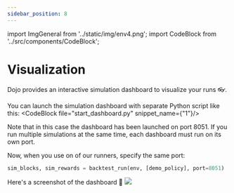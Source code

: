 ```yaml
---
sidebar_position: 8
---
```


import ImgGeneral from '../static/img/env4.png';
import CodeBlock from '../src/components/CodeBlock';

# Visualization

Dojo provides an interactive simulation dashboard to visualize your runs 👓.

You can launch the simulation dashboard with separate Python script like this:
<CodeBlock file="start_dashboard.py" snippet_name={"1"}/>

Note that in this case the dashboard has been launched on port 8051. If you run multiple simulations at the same time, each dashboard must run on its own port.


Now, when you use on of our runners, specify the same port:
```python
sim_blocks, sim_rewards = backtest_run(env, [demo_policy], port=8051)
```

Here's a screenshot of the dashboard 📸
![](/img/simulation_full.png)
